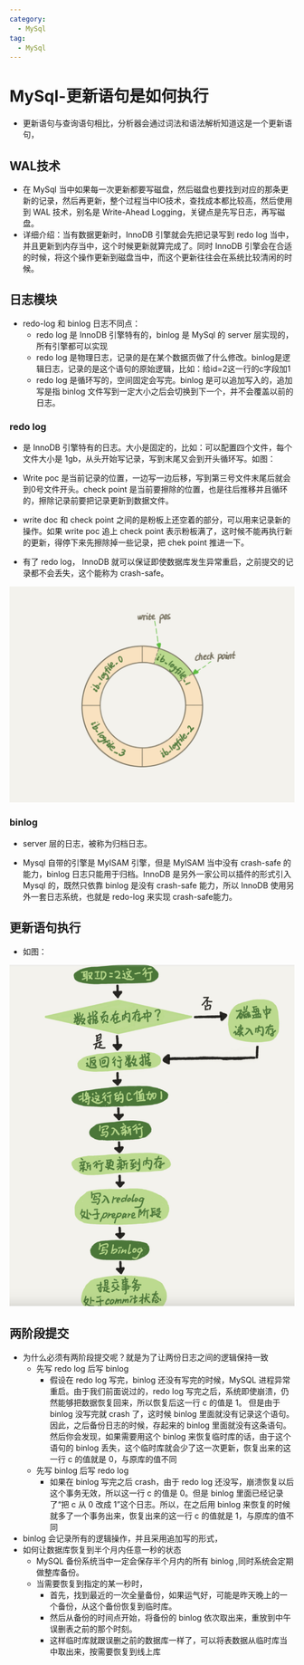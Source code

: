 ```yaml
---
category:
  - MySql
tag:
  - MySql
---
```

# MySql-更新语句是如何执行

- 更新语句与查询语句相比，分析器会通过词法和语法解析知道这是一个更新语句，

## WAL技术

- 在 MySql 当中如果每一次更新都要写磁盘，然后磁盘也要找到对应的那条更新的记录，然后再更新，整个过程当中IO技术，查找成本都比较高，然后使用到 WAL 技术，别名是 Write-Ahead Logging，关键点是先写日志，再写磁盘。
- 详细介绍：当有数据更新时，InnoDB 引擎就会先把记录写到 redo log 当中，并且更新到内存当中，这个时候更新就算完成了。同时 InnoDB 引擎会在合适的时候，将这个操作更新到磁盘当中，而这个更新往往会在系统比较清闲的时候。

## 日志模块

- redo-log 和 binlog 日志不同点：
  - redo log 是 InnoDB 引擎特有的，binlog 是 MySql 的 server 层实现的，所有引擎都可以实现
  - redo log 是物理日志，记录的是在某个数据页做了什么修改。binlog是逻辑日志，记录的是这个语句的原始逻辑，比如：给id=2这一行的c字段加1
  - redo log 是循环写的，空间固定会写完。binlog 是可以追加写入的，追加写是指 binlog 文件写到一定大小之后会切换到下一个，并不会覆盖以前的日志。

### redo log

- 是 InnoDB 引擎特有的日志。大小是固定的，比如：可以配置四个文件，每个文件大小是 1gb，从头开始写记录，写到末尾又会到开头循环写。如图：

- Write poc 是当前记录的位置，一边写一边后移，写到第三号文件末尾后就会到0号文件开头。check point 是当前要擦除的位置，也是往后推移并且循环的，擦除记录前要把记录更新到数据文件。
- write doc 和 check point 之间的是粉板上还空着的部分，可以用来记录新的操作。如果 write poc 追上 check point 表示粉板满了，这时候不能再执行新的更新，得停下来先擦除掉一些记录，把 chek point 推进一下。
- 有了 redo log， InnoDB 就可以保证即使数据库发生异常重启，之前提交的记录都不会丢失，这个能称为 crash-safe。

![Snipaste_2023-11-18_22-33-32](./images/Snipaste_2023-11-18_22-33-32.png)

### binlog

- server 层的日志，被称为归档日志。

- Mysql 自带的引擎是 MyISAM 引擎，但是 MyISAM 当中没有 crash-safe 的能力，binlog 日志只能用于归档。InnoDB 是另外一家公司以插件的形式引入 Mysql 的，既然只依靠 binlog 是没有 crash-safe 能力，所以 InnoDB 使用另外一套日志系统，也就是 redo-log 来实现 crash-safe能力。

## 更新语句执行

- 如图：

![Snipaste_2023-11-19_13-05-46](./images/Snipaste_2023-11-19_13-05-46.png)

## 两阶段提交

- 为什么必须有两阶段提交呢？就是为了让两份日志之间的逻辑保持一致
  - 先写 redo log 后写 binlog
    - 假设在 redo log 写完，binlog 还没有写完的时候，MySQL 进程异常重启。由于我们前面说过的，redo log 写完之后，系统即使崩溃，仍然能够把数据恢复回来，所以恢复后这一行 c 的值是 1。
      但是由于 binlog 没写完就 crash 了，这时候 binlog 里面就没有记录这个语句。因此，之后备份日志的时候，存起来的 binlog 里面就没有这条语句。
      然后你会发现，如果需要用这个 binlog 来恢复临时库的话，由于这个语句的 binlog 丢失，这个临时库就会少了这一次更新，恢复出来的这一行 c 的值就是 0，与原库的值不同 
  - 先写  binlog 后写 redo log
    - 如果在 binlog 写完之后 crash，由于 redo log 还没写，崩溃恢复以后这个事务无效，所以这一行 c 的值是 0。但是 binlog 里面已经记录了“把 c 从 0 改成 1”这个日志。所以，在之后用 binlog 来恢复的时候就多了一个事务出来，恢复出来的这一行 c 的值就是 1，与原库的值不同
- binlog 会记录所有的逻辑操作，并且采用追加写的形式，
- 如何让数据库恢复到半个月内任意一秒的状态
  - MySQL 备份系统当中一定会保存半个月内的所有 binlog ,同时系统会定期做整库备份。
  - 当需要恢复到指定的某一秒时，
    - 首先，找到最近的一次全量备份，如果运气好，可能是昨天晚上的一个备份，从这个备份恢复到临时库。
    - 然后从备份的时间点开始，将备份的 binlog 依次取出来，重放到中午误删表之前的那个时刻。
    - 这样临时库就跟误删之前的数据库一样了，可以将表数据从临时库当中取出来，按需要恢复到线上库